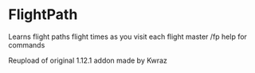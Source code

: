 # FlightPath
Learns flight paths flight times as you visit each flight master
/fp help for commands

Reupload of original 1.12.1 addon made by Kwraz
